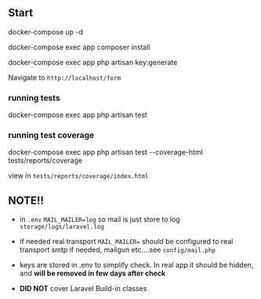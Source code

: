 ## Start
docker-compose up -d 

docker-compose exec app composer install

docker-compose exec app php artisan key:generate

Navigate to ``http://localhost/form``


### running tests
docker-compose exec app php artisan test

### running test coverage

docker-compose exec app php artisan test --coverage-html tests/reports/coverage

view in ``tests/reports/coverage/index.html``

## NOTE!!
* in ``.env`` ``MAIL_MAILER=log`` so mail is just store to log ``storage/logs/laravel.log``

* if needed real transport ``MAIL_MAILER=`` should be configured to real transport smtp if needed, mailgun etc....see ``config/mail.php``

* keys are stored in .env to simplify check. In real app it should be hidden, and **will be removed in few days after check**

* **DID NOT** cover Laravel Build-in classes
